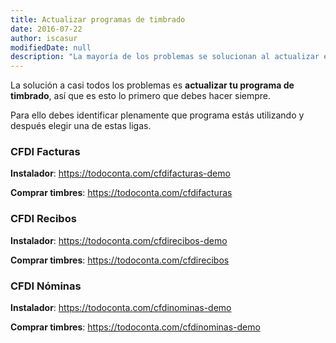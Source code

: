 ```yaml
---
title: Actualizar programas de timbrado
date: 2016-07-22
author: iscasur
modifiedDate: null
description: "La mayoría de los problemas se solucionan al actualizar el programa de timbrado"
---
```

La solución a casi todos los problemas es **actualizar tu programa de timbrado**, así que es esto lo primero que debes hacer siempre.

Para ello debes identificar plenamente que programa estás utilizando y después elegir una de estas ligas.

### CFDI Facturas

**Instalador**: https://todoconta.com/cfdifacturas-demo

**Comprar timbres**: https://todoconta.com/cfdifacturas

### CFDI Recibos

**Instalador**: https://todoconta.com/cfdirecibos-demo

**Comprar timbres**: https://todoconta.com/cfdirecibos

### CFDI Nóminas

**Instalador**: https://todoconta.com/cfdinominas-demo

**Comprar timbres**: https://todoconta.com/cfdinominas-demo